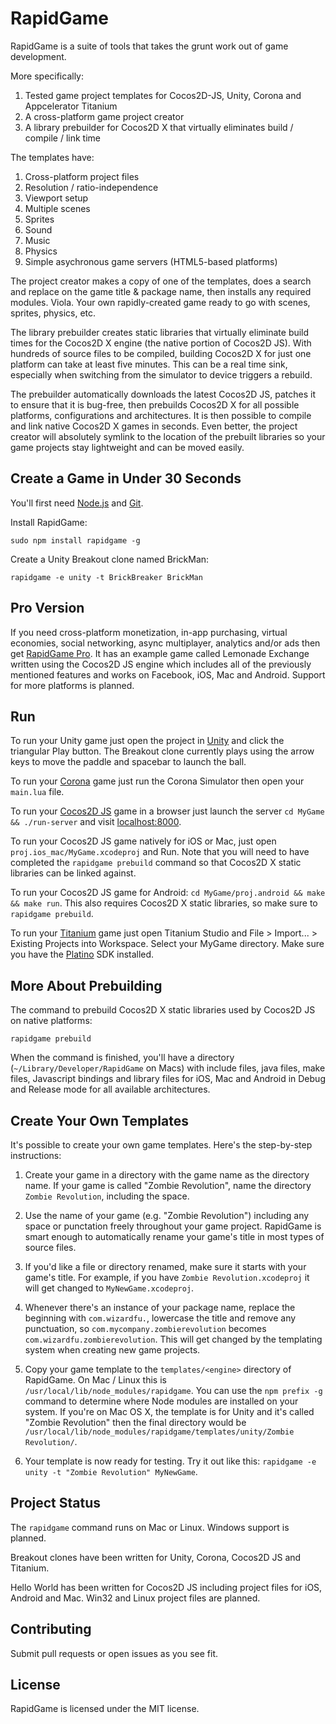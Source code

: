 
RapidGame
=========

RapidGame is a suite of tools that takes the grunt work out of game development.

More specifically:

 1. Tested game project templates for Cocos2D-JS, Unity, Corona and Appcelerator Titanium
 2. A cross-platform game project creator
 3. A library prebuilder for Cocos2D X that virtually eliminates build / compile / link time

The templates have:

 1. Cross-platform project files
 2. Resolution / ratio-independence
 3. Viewport setup
 4. Multiple scenes
 5. Sprites
 6. Sound
 7. Music
 8. Physics
 9. Simple asychronous game servers (HTML5-based platforms)

The project creator makes a copy of one of the templates, does a search and replace on the game title & package name, then installs any required modules. Viola. Your own rapidly-created game ready to go with scenes, sprites, physics, etc.

The library prebuilder creates static libraries that virtually eliminate build times for the Cocos2D X engine (the native portion of Cocos2D JS). With hundreds of source files to be compiled, building Cocos2D X for just one platform can take at least five minutes. This can be a real time sink, especially when switching from the simulator to device triggers a rebuild.

The prebuilder automatically downloads the latest Cocos2D JS, patches it to ensure that it is bug-free, then prebuilds Cocos2D X for all possible platforms, configurations and architectures. It is then possible to compile and link native Cocos2D X games in seconds. Even better, the project creator will absolutely symlink to the location of the prebuilt libraries so your game projects stay lightweight and can be moved easily.


Create a Game in Under 30 Seconds
---------------------------------

You'll first need [Node.js](http://nodejs.org/download/) and [Git](http://git-scm.com/downloads).

Install RapidGame:

	sudo npm install rapidgame -g

Create a Unity Breakout clone named BrickMan:

	rapidgame -e unity -t BrickBreaker BrickMan


Pro Version
-----------

If you need cross-platform monetization, in-app purchasing, virtual economies, social networking, async multiplayer, analytics and/or ads then get [RapidGame Pro](http://www.binpress.com/app/rapidgame-pro-for-ios-android-facebook/1802). It has an example game called Lemonade Exchange written using the Cocos2D JS engine which includes all of the previously mentioned features and works on Facebook, iOS, Mac and Android. Support for more platforms is planned.


Run
---

To run your Unity game just open the project in [Unity](https://unity3d.com/unity/download) and click the triangular Play button. The Breakout clone currently plays using the arrow keys to move the paddle and spacebar to launch the ball.

To run your [Corona](http://coronalabs.com/products/corona-sdk/starter/) game just run the Corona Simulator then open your `main.lua` file.

To run your [Cocos2D JS](http://cocos2d-x.org/product#cocos2dx-js) game in a browser just launch the server `cd MyGame && ./run-server` and visit [localhost:8000](http://localhost:8000).

To run your Cocos2D JS game natively for iOS or Mac, just open `proj.ios_mac/MyGame.xcodeproj` and Run. Note that you will need to have completed the `rapidgame prebuild` command so that Cocos2D X static libraries can be linked against.

To run your Cocos2D JS game for Android: `cd MyGame/proj.android && make && make run`. This also requires Cocos2D X static libraries, so make sure to `rapidgame prebuild`.

To run your [Titanium](http://www.appcelerator.com/titanium/) game just open Titanium Studio and File > Import... > Existing Projects into Workspace. Select your MyGame directory. Make sure you have the [Platino](http://lanica.co/products/platino/engine/) SDK installed.


More About Prebuilding
----------------------

The command to prebuild Cocos2D X static libraries used by Cocos2D JS on native platforms:

	rapidgame prebuild

When the command is finished, you'll have a directory (`~/Library/Developer/RapidGame` on Macs) with include files, java files, make files, Javascript bindings and library files for iOS, Mac and Android in Debug and Release mode for all available architectures.


Create Your Own Templates
-------------------------

It's possible to create your own game templates. Here's the step-by-step instructions:

 1. Create your game in a directory with the game name as the directory name. If your game is called "Zombie Revolution", name the directory `Zombie Revolution`, including the space.
 
 2. Use the name of your game (e.g. "Zombie Revolution") including any space or punctation freely throughout your game project. RapidGame is smart enough to automatically rename your game's title in most types of source files.
 
 3. If you'd like a file or directory renamed, make sure it starts with your game's title. For example, if you have `Zombie Revolution.xcodeproj` it will get changed to `MyNewGame.xcodeproj`.
 
 4. Whenever there's an instance of your package name, replace the beginning with `com.wizardfu.`, lowercase the title and remove any punctuation, so `com.mycompany.zombierevolution` becomes `com.wizardfu.zombierevolution`. This will get changed by the templating system when creating new game projects.
 
 5. Copy your game template to the `templates/<engine>` directory of RapidGame. On Mac / Linux this is `/usr/local/lib/node_modules/rapidgame`. You can use the `npm prefix -g` command to determine where Node modules are installed on your system. If you're on Mac OS X, the template is for Unity and it's called "Zombie Revolution" then the final directory would be `/usr/local/lib/node_modules/rapidgame/templates/unity/Zombie Revolution/`.

 6. Your template is now ready for testing. Try it out like this: `rapidgame -e unity -t "Zombie Revolution" MyNewGame`.


Project Status
--------------

The `rapidgame` command runs on Mac or Linux. Windows support is planned.

Breakout clones have been written for Unity, Corona, Cocos2D JS and Titanium.

Hello World has been written for Cocos2D JS including project files for iOS, Android and Mac. Win32 and Linux project files are planned.


Contributing
------------

Submit pull requests or open issues as you see fit.


License
-------

RapidGame is licensed under the MIT license.

